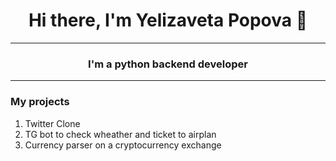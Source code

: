 <h1 align="center"> Hi there, I'm Yelizaveta Popova 👋</h1>

---
<h3 align="center"> I'm a python backend developer</h3>

---

### My projects
1. Twitter Clone
2. TG bot to check wheather and ticket to airplan
3. Currency parser on a cryptocurrency exchange
